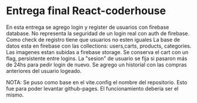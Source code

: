 # Entrega final React-coderhouse

En esta entrega se agrego login y register de usuarios con firebase database. No representa la seguridad de un login real con auth de firebase. Como check de registro tiene que usuarios no esten iguales
La base de datos esta en firebase con las collections: users,carts, products, categories.
Las imagenes estan subidas a firebase storage.
Se conserva el cart con un flag, persistente entre logins. 
La "sesion" de usuario se fija si pasaron más de 24hs para pedir login de nuevo.
Se agrego un historial con las compras anteriores del usuario logeado.

NOTA: Se puso como base en el vite.config el nombre del repositorio. Esto fue para poder levantar github-pages. El funcionamiento deberia ser el mismo.


